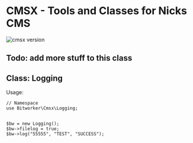 # CMSX - Tools and Classes for Nicks CMS

![cmsx version](https://img.shields.io/badge/version-v1.0.0-green.svg)

## Todo: add more stuff to this class

## Class: Logging

Usage:

```
// Namespace
use Bitworker\Cmsx\Logging;


$bw = new Logging();
$bw->filelog = true;
$bw->log("55555", "TEST", "SUCCESS");
```
